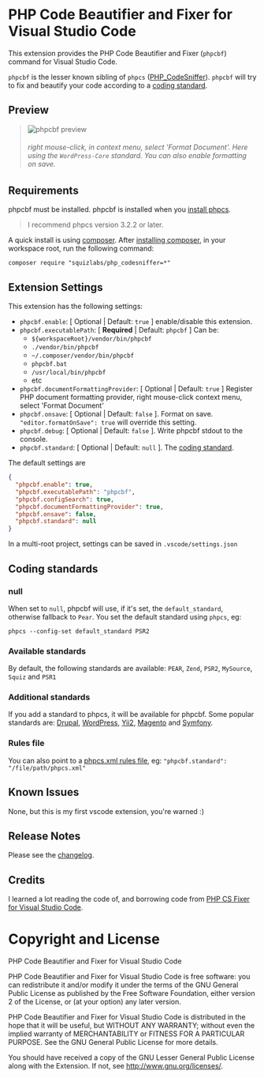 # PHP Code Beautifier and Fixer for Visual Studio Code

This extension provides the PHP Code Beautifier and Fixer (`phpcbf`) command for Visual Studio Code.

`phpcbf` is the lesser known sibling of `phpcs` ([PHP_CodeSniffer](https://github.com/squizlabs/PHP_CodeSniffer)). `phpcbf` will try to fix and beautify your code according to a [coding standard](#coding-standards).

## Preview

> ![phpcbf preview](https://raw.githubusercontent.com/simone-baldini/vscode-phpcbf/master/images/phpcbf-preview.gif)
>
> ###### right mouse-click, in context menu, select 'Format Document'. Here using the `WordPress-Core` standard. You can also enable formatting on save.

## Requirements

phpcbf must be installed. phpcbf is installed when you [install phpcs](https://github.com/squizlabs/PHP_CodeSniffer#installation).

> I recommend phpcs version 3.2.2 or later.

A quick install is using [composer](https://getcomposer.org/). After [installing composer](https://getcomposer.org/doc/00-intro.md#installation-linux-unix-osx), in your workspace root, run the following command:

`composer require "squizlabs/php_codesniffer=*"`

## Extension Settings

This extension has the following settings:

- `phpcbf.enable`: [ Optional | Default: `true` ] enable/disable this extension.
- `phpcbf.executablePath`: [ **Required** | Default: `phpcbf` ] Can be:
  - `${workspaceRoot}/vendor/bin/phpcbf`
  - `./vendor/bin/phpcbf`
  - `~/.composer/vendor/bin/phpcbf`
  - `phpcbf.bat`
  - `/usr/local/bin/phpcbf`
  - etc
- `phpcbf.documentFormattingProvider`: [ Optional | Default: `true` ] Register PHP document formatting provider, right mouse-click context menu, select 'Format Document'
- `phpcbf.onsave`: [ Optional | Default: `false` ]. Format on save. `"editor.formatOnSave": true` will override this setting.
- `phpcbf.debug`: [ Optional | Default: `false` ]. Write phpcbf stdout to the console.
- `phpcbf.standard`: [ Optional | Default: `null` ]. The [coding standard](#coding-standards).

The default settings are

```json
{
  "phpcbf.enable": true,
  "phpcbf.executablePath": "phpcbf",
  "phpcbf.configSearch": true,
  "phpcbf.documentFormattingProvider": true,
  "phpcbf.onsave": false,
  "phpcbf.standard": null
}
```

In a multi-root project, settings can be saved in `.vscode/settings.json`

## Coding standards

### null

When set to `null`, phpcbf will use, if it's set, the `default_standard`, otherwise fallback to `Pear`. You set the default standard using `phpcs`, eg:

    phpcs --config-set default_standard PSR2

### Available standards

By default, the following standards are available: `PEAR`, `Zend`, `PSR2`, `MySource`, `Squiz` and `PSR1`

### Additional standards

If you add a standard to phpcs, it will be available for phpcbf. Some popular standards are: [Drupal](https://github.com/klausi/coder), [WordPress](https://github.com/WordPress-Coding-Standards/WordPress-Coding-Standards), [Yii2](https://github.com/yiisoft/yii2-coding-standards), [Magento](https://github.com/magento/marketplace-eqp) and [Symfony](https://github.com/djoos/Symfony-coding-standard).

### Rules file

You can also point to a [phpcs.xml rules file](https://github.com/squizlabs/PHP_CodeSniffer/wiki/Annotated-ruleset.xml), eg: `"phpcbf.standard": "/file/path/phpcs.xml"`

## Known Issues

None, but this is my first vscode extension, you're warned :)

## Release Notes

Please see the [changelog](https://marketplace.visualstudio.com/items/simone-baldini.vscode-phpcbf/changelog).

## Credits

I learned a lot reading the code of, and borrowing code from [PHP CS Fixer for Visual Studio Code](https://github.com/junstyle/vscode-php-cs-fixer).

# Copyright and License

PHP Code Beautifier and Fixer for Visual Studio Code

PHP Code Beautifier and Fixer for Visual Studio Code is free software: you can redistribute it and/or modify it under the terms of the GNU General Public License as published by the Free Software Foundation, either version 2 of the License, or (at your option) any later version.

PHP Code Beautifier and Fixer for Visual Studio Code is distributed in the hope that it will be useful, but WITHOUT ANY WARRANTY; without even the implied warranty of MERCHANTABILITY or FITNESS FOR A PARTICULAR PURPOSE. See the GNU General Public License for more details.

You should have received a copy of the GNU Lesser General Public License along with the Extension. If not, see http://www.gnu.org/licenses/.
